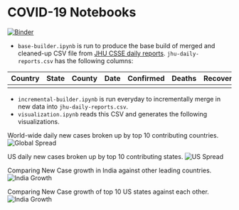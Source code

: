 # COVID-19 Notebooks

[![Binder](https://mybinder.org/badge_logo.svg)](https://mybinder.org/v2/gh/ratreya/COVID-19/master?filepath=visualization.ipynb)

* `base-builder.ipynb` is run to produce the base build of merged and cleaned-up CSV file from [JHU CSSE daily reports](https://github.com/CSSEGISandData/COVID-19/tree/master/csse_covid_19_data/csse_covid_19_daily_reports). `jhu-daily-reports.csv` has the following columns:

| Country | State | County | Date    | Confirmed | Deaths | Recovered | Confirmed_New | Deaths_New | Recovered_New | 
|---------|-------|--------|---------|-----------|--------|-----------|---------------|------------|---------------| 
|         |       |        |         |           |        |           |               |            |               | 

* `incremental-builder.ipynb` is run everyday to incrementally merge in new data into `jhu-daily-reports.csv`.
* `visualization.ipynb` reads this CSV and generates the following visualizations.

World-wide daily new cases broken up by top 10 contributing countries.
![Global Spread](https://storage.googleapis.com/atreya/global-covid-spread.png)

US daily new cases broken up by top 10 contributing states.
![US Spread](https://storage.googleapis.com/atreya/us-covid-spread.png)

Comparing New Case growth in India against other leading countries.
![India Growth](https://storage.googleapis.com/atreya/india-growth.png)

Comparing New Case growth of top 10 US states against each other.
![India Growth](https://storage.googleapis.com/atreya/us-state-growth.png)
